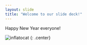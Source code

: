 ```yaml
---
layout: slide
title: "Welcome to our slide deck!"
---
```


Happy New Year everyone!

![inflatocat](https://octodex.github.com/images/inflatocat.png)
{: .center}
